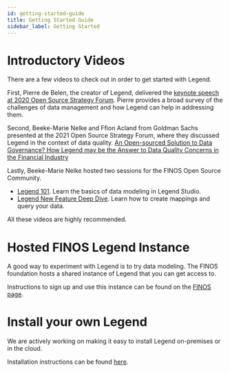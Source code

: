 ```yaml
---
id: getting-started-guide
title: Getting Started Guide 
sidebar_label: Getting Started
---
```


# Introductory Videos

There are a few videos to check out in order to get started with Legend.

First, Pierre de Belen, the creator of Legend, delivered the [keynote speech at 2020 Open Source Strategy Forum](https://www.youtube.com/watch?v=93c966jNzYo). Pierre provides a broad survey of the challenges of data management and how Legend can help in addressing them.

Second, Beeke-Marie Nelke and Ffion Acland from Goldman Sachs presented at the 2021 Open Source Strategy Forum, where they discussed Legend in the context of data quality. [An Open-sourced Solution to Data Governance? How Legend may be the Answer to Data Quality Concerns in the Financial Industry](https://www.youtube.com/watch?v=9qIq0mHKQeY)

Lastly, Beeke-Marie Nelke hosted two sessions for the FINOS Open Source Community.

* [Legend 101](https://www.youtube.com/watch?v=Mruhx5hnLzQ). Learn the basics of data modeling in Legend Studio.
* [Legend New Feature Deep Dive](https://www.youtube.com/watch?v=7lJoik3r38k). Learn how to create mappings and query your data.

All these videos are highly recommended.

# Hosted FINOS Legend Instance 

A good way to experiment with Legend is to try data modeling. The FINOS foundation hosts a shared instance of Legend that you can get access to.

Instructions to sign up and use this instance can be found on the [FINOS page](https://www.finos.org/legend).

# Install your own Legend

We are actively working on making it easy to install Legend on-premises or in the cloud.

Installation instructions can be found [here](../installation/installation-guide.md).
